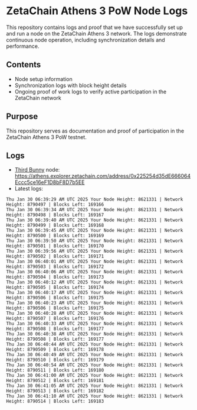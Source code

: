 # ZetaChain Athens 3 PoW Node Logs
This repository contains logs and proof that we have successfully set up and run a node on the ZetaChain Athens 3 network. The logs demonstrate continuous node operation, including synchronization details and performance.

## Contents
- Node setup information
- Synchronization logs with block height details
- Ongoing proof of work logs to verify active participation in the ZetaChain network

## Purpose
This repository serves as documentation and proof of participation in the ZetaChain Athens 3 PoW testnet.

## Logs

- [Third Bunny](https://thirdbunny.xyz/) node: https://athens.explorer.zetachain.com/address/0x225254d35dE666064Eccc5ce16eF1D8bF8D7b5EE
- Latest logs:
```
Thu Jan 30 06:39:29 AM UTC 2025 Your Node Height: 8621331 | Network Height: 8790497 | Blocks Left: 169166
Thu Jan 30 06:39:34 AM UTC 2025 Your Node Height: 8621331 | Network Height: 8790498 | Blocks Left: 169167
Thu Jan 30 06:39:40 AM UTC 2025 Your Node Height: 8621331 | Network Height: 8790499 | Blocks Left: 169168
Thu Jan 30 06:39:45 AM UTC 2025 Your Node Height: 8621331 | Network Height: 8790500 | Blocks Left: 169169
Thu Jan 30 06:39:50 AM UTC 2025 Your Node Height: 8621331 | Network Height: 8790501 | Blocks Left: 169170
Thu Jan 30 06:39:56 AM UTC 2025 Your Node Height: 8621331 | Network Height: 8790502 | Blocks Left: 169171
Thu Jan 30 06:40:01 AM UTC 2025 Your Node Height: 8621331 | Network Height: 8790503 | Blocks Left: 169172
Thu Jan 30 06:40:06 AM UTC 2025 Your Node Height: 8621331 | Network Height: 8790504 | Blocks Left: 169173
Thu Jan 30 06:40:12 AM UTC 2025 Your Node Height: 8621331 | Network Height: 8790505 | Blocks Left: 169174
Thu Jan 30 06:40:17 AM UTC 2025 Your Node Height: 8621331 | Network Height: 8790506 | Blocks Left: 169175
Thu Jan 30 06:40:23 AM UTC 2025 Your Node Height: 8621331 | Network Height: 8790506 | Blocks Left: 169175
Thu Jan 30 06:40:28 AM UTC 2025 Your Node Height: 8621331 | Network Height: 8790507 | Blocks Left: 169176
Thu Jan 30 06:40:33 AM UTC 2025 Your Node Height: 8621331 | Network Height: 8790508 | Blocks Left: 169177
Thu Jan 30 06:40:38 AM UTC 2025 Your Node Height: 8621331 | Network Height: 8790508 | Blocks Left: 169177
Thu Jan 30 06:40:44 AM UTC 2025 Your Node Height: 8621331 | Network Height: 8790509 | Blocks Left: 169178
Thu Jan 30 06:40:49 AM UTC 2025 Your Node Height: 8621331 | Network Height: 8790510 | Blocks Left: 169179
Thu Jan 30 06:40:54 AM UTC 2025 Your Node Height: 8621331 | Network Height: 8790511 | Blocks Left: 169180
Thu Jan 30 06:41:00 AM UTC 2025 Your Node Height: 8621331 | Network Height: 8790512 | Blocks Left: 169181
Thu Jan 30 06:41:05 AM UTC 2025 Your Node Height: 8621331 | Network Height: 8790513 | Blocks Left: 169182
Thu Jan 30 06:41:10 AM UTC 2025 Your Node Height: 8621331 | Network Height: 8790514 | Blocks Left: 169183
```
